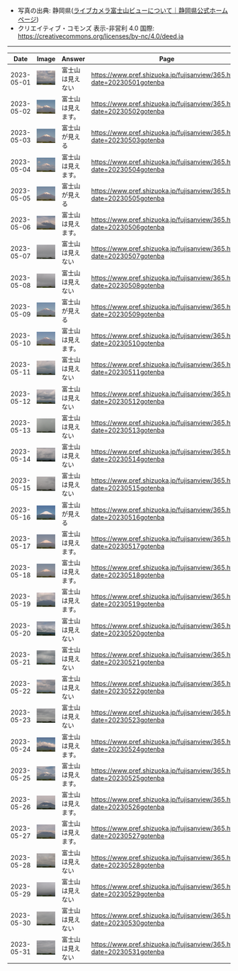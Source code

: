 - 写真の出典: 静岡県([ライブカメラ富士山ビューについて｜静岡県公式ホームページ](https://www.pref.shizuoka.jp/fujisanview/1044916.html))
- クリエイティブ・コモンズ 表示-非営利 4.0 国際: https://creativecommons.org/licenses/by-nc/4.0/deed.ja
---
| Date | Image | Answer | Page |
| --- | --- | --- | --- |
| 2023-05-01 | ![](../images/20230501.jpeg) |  富士山は見えない  | https://www.pref.shizuoka.jp/fujisanview/365.html?date=20230501gotenba |
| 2023-05-02 | ![](../images/20230502.jpeg) |  富士山は見えます。  | https://www.pref.shizuoka.jp/fujisanview/365.html?date=20230502gotenba |
| 2023-05-03 | ![](../images/20230503.jpeg) |  富士山が見える  | https://www.pref.shizuoka.jp/fujisanview/365.html?date=20230503gotenba |
| 2023-05-04 | ![](../images/20230504.jpeg) |  富士山は見えます。  | https://www.pref.shizuoka.jp/fujisanview/365.html?date=20230504gotenba |
| 2023-05-05 | ![](../images/20230505.jpeg) |  富士山が見える  | https://www.pref.shizuoka.jp/fujisanview/365.html?date=20230505gotenba |
| 2023-05-06 | ![](../images/20230506.jpeg) |  富士山は見えます。  | https://www.pref.shizuoka.jp/fujisanview/365.html?date=20230506gotenba |
| 2023-05-07 | ![](../images/20230507.jpeg) |  富士山は見えない  | https://www.pref.shizuoka.jp/fujisanview/365.html?date=20230507gotenba |
| 2023-05-08 | ![](../images/20230508.jpeg) |  富士山は見えない  | https://www.pref.shizuoka.jp/fujisanview/365.html?date=20230508gotenba |
| 2023-05-09 | ![](../images/20230509.jpeg) |  富士山が見える  | https://www.pref.shizuoka.jp/fujisanview/365.html?date=20230509gotenba |
| 2023-05-10 | ![](../images/20230510.jpeg) |  富士山は見えます。  | https://www.pref.shizuoka.jp/fujisanview/365.html?date=20230510gotenba |
| 2023-05-11 | ![](../images/20230511.jpeg) |  富士山は見えない  | https://www.pref.shizuoka.jp/fujisanview/365.html?date=20230511gotenba |
| 2023-05-12 | ![](../images/20230512.jpeg) |  富士山は見えない  | https://www.pref.shizuoka.jp/fujisanview/365.html?date=20230512gotenba |
| 2023-05-13 | ![](../images/20230513.jpeg) |  富士山は見えない  | https://www.pref.shizuoka.jp/fujisanview/365.html?date=20230513gotenba |
| 2023-05-14 | ![](../images/20230514.jpeg) |  富士山は見えない  | https://www.pref.shizuoka.jp/fujisanview/365.html?date=20230514gotenba |
| 2023-05-15 | ![](../images/20230515.jpeg) |  富士山は見えない  | https://www.pref.shizuoka.jp/fujisanview/365.html?date=20230515gotenba |
| 2023-05-16 | ![](../images/20230516.jpeg) |  富士山が見える  | https://www.pref.shizuoka.jp/fujisanview/365.html?date=20230516gotenba |
| 2023-05-17 | ![](../images/20230517.jpeg) |  富士山は見えます。  | https://www.pref.shizuoka.jp/fujisanview/365.html?date=20230517gotenba |
| 2023-05-18 | ![](../images/20230518.jpeg) |  富士山は見えます。  | https://www.pref.shizuoka.jp/fujisanview/365.html?date=20230518gotenba |
| 2023-05-19 | ![](../images/20230519.jpeg) |  富士山は見えます。  | https://www.pref.shizuoka.jp/fujisanview/365.html?date=20230519gotenba |
| 2023-05-20 | ![](../images/20230520.jpeg) |  富士山は見えない  | https://www.pref.shizuoka.jp/fujisanview/365.html?date=20230520gotenba |
| 2023-05-21 | ![](../images/20230521.jpeg) |  富士山は見えない  | https://www.pref.shizuoka.jp/fujisanview/365.html?date=20230521gotenba |
| 2023-05-22 | ![](../images/20230522.jpeg) |  富士山は見えない  | https://www.pref.shizuoka.jp/fujisanview/365.html?date=20230522gotenba |
| 2023-05-23 | ![](../images/20230523.jpeg) |  富士山は見えない  | https://www.pref.shizuoka.jp/fujisanview/365.html?date=20230523gotenba |
| 2023-05-24 | ![](../images/20230524.jpeg) |  富士山は見えます。  | https://www.pref.shizuoka.jp/fujisanview/365.html?date=20230524gotenba |
| 2023-05-25 | ![](../images/20230525.jpeg) |  富士山は見えます。  | https://www.pref.shizuoka.jp/fujisanview/365.html?date=20230525gotenba |
| 2023-05-26 | ![](../images/20230526.jpeg) |  富士山は見えます。  | https://www.pref.shizuoka.jp/fujisanview/365.html?date=20230526gotenba |
| 2023-05-27 | ![](../images/20230527.jpeg) |  富士山は見えます。  | https://www.pref.shizuoka.jp/fujisanview/365.html?date=20230527gotenba |
| 2023-05-28 | ![](../images/20230528.jpeg) |  富士山は見えない  | https://www.pref.shizuoka.jp/fujisanview/365.html?date=20230528gotenba |
| 2023-05-29 | ![](../images/20230529.jpeg) |  富士山は見えない  | https://www.pref.shizuoka.jp/fujisanview/365.html?date=20230529gotenba |
| 2023-05-30 | ![](../images/20230530.jpeg) |  富士山は見えない  | https://www.pref.shizuoka.jp/fujisanview/365.html?date=20230530gotenba |
| 2023-05-31 | ![](../images/20230531.jpeg) |  富士山は見えない  | https://www.pref.shizuoka.jp/fujisanview/365.html?date=20230531gotenba |
